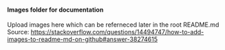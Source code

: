 #### Images folder for documentation

Upload images here which can be referneced later in the root README.md
Source: https://stackoverflow.com/questions/14494747/how-to-add-images-to-readme-md-on-github#answer-38274615

